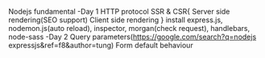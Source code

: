 Nodejs fundamental 
-Day 1
HTTP protocol
SSR & CSR{
    Server side rendering(SEO support)
    Client side rendering
} 
install express.js, nodemon.js(auto reload), inspector, morgan(check request), handlebars, node-sass
-Day 2
Query parameters(https://google.com/search?q=nodejs expressjs&ref=f8&author=tung)
Form default behaviour
